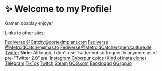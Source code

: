 # ✨ Welcome to my Profile!

Gamer, cosplay enjoyer

Links to other sites:

[Fediverse @Catchy@corteximplant.com](https://corteximplant.com/@Catchy)
[Fediverse @MetroidCatcher@mas.to](https://mas.to/@MetroidCatcher)
[Fediverse @MetroidCatcher@nerdculture.de](https://nerdculture.de/@MetroidCatcher)
[Twitter](https://twitter.com/MetroidCatcher) **Note**: Although, I don't use Twitter not so frequently anymore as of pre-"Twitter 2.0" era.
[Instagram](https://www.instagram.com/metroidcatcher/)
[Cyberpunk.pics (Kind of insta clone)](https://cyberpunk.pics/MetroidCatcher)
[Telegram](https://t.me/MetroidCatcher)
[TikTok](https://www.tiktok.com/@metroidcatcher)
[Twitch](https://www.twitch.tv/metroidcatcher)
[Steam](https://steamcommunity.com/id/MetroidCatcher/)
[GOG.com](https://www.gog.com/u/MetroidCatcher)
[Backloggd](https://www.backloggd.com/u/MetroidCatcher/)
[GGapp.io](https://ggapp.io/MetroidCatcher)